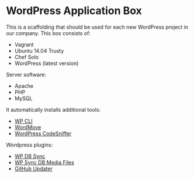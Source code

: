 # WordPress Application Box

This is a scaffolding that should be used for each new WordPress project in our company.
This box consists of:
- Vagrant
- Ubuntu 14.04 Trusty
- Chef Solo
- WordPress (latest version)


Server software:
- Apache
- PHP
- MySQL


It automatically installs additional tools:
- [WP CLI](http://wp-cli.org/)
- [WordMove](https://github.com/welaika/wordmove)
- [WordPress CodeSniffer](https://github.com/WordPress-Coding-Standards/WordPress-Coding-Standards)


Wordpress plugins:
- [WP DB Sync](https://github.com/wp-sync-db/wp-sync-db)
- [WP Sync DB Media Files](https://github.com/wp-sync-db/wp-sync-db-media-files)
- [GitHub Updater](https://github.com/afragen/github-updater)